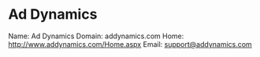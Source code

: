 
# Ad Dynamics

Name: Ad Dynamics
Domain: addynamics.com
Home: http://www.addynamics.com/Home.aspx
Email: support@addynamics.com
